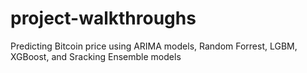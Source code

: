 # project-walkthroughs
Predicting Bitcoin price using ARIMA models, Random Forrest, LGBM, XGBoost, and Sracking Ensemble models
